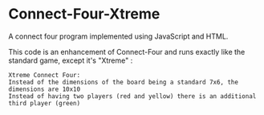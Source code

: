 # Connect-Four-Xtreme

A connect four program implemented using JavaScript and HTML.

This code is an enhancement of Connect-Four and runs exactly like the standard game, except it's "Xtreme" :

    Xtreme Connect Four:
    Instead of the dimensions of the board being a standard 7x6, the dimensions are 10x10
    Instead of having two players (red and yellow) there is an additional third player (green)
  
  
